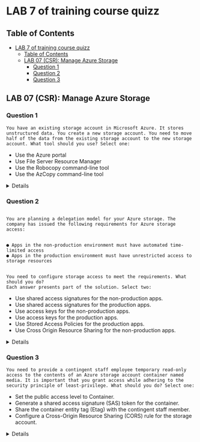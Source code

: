 # LAB 7 of training course quizz

## Table of Contents

- [LAB 7 of training course quizz](#lab-7-of-training-course-quizz)
  - [Table of Contents](#table-of-contents)
  - [LAB 07 (CSR): Manage Azure Storage](#lab-07-csr-manage-azure-storage)
    - [Question 1](#question-1)
    - [Question 2](#question-2)
    - [Question 3](#question-3)

## LAB 07 (CSR): Manage Azure Storage

### Question 1

`You have an existing storage account in Microsoft Azure. It stores unstructured data. You create a new storage account. You need to move half of the data from the existing storage account to the new storage account. What tool should you use?
Select one:`

- Use the Azure portal
- Use File Server Resource Manager
- Use the Robocopy command-line tool
- Use the AzCopy command-line tool

<details>

    <summary>Answer</summary>

    - Use the AzCopy command-line tool

    > Why?

    Use the AzCopy command-line tool. AzCopy is a command-line utility that you can use to copy data to and from a storage account. You can use AzCopy to copy blobs, files, and tables. You can also use AzCopy to copy data between storage accounts or between a storage account and a file system.

</details>

### Question 2

```text

You are planning a delegation model for your Azure storage. The company has issued the following requirements for Azure storage access:


● Apps in the non-production environment must have automated time-limited access
● Apps in the production environment must have unrestricted access to storage resources


You need to configure storage access to meet the requirements. What should you do?
Each answer presents part of the solution. Select two:

```

- Use shared access signatures for the non-production apps.
- Use shared access signatures for the production apps.
- Use access keys for the non-production apps.
- Use access keys for the production apps.
- Use Stored Access Policies for the production apps.
- Use Cross Origin Resource Sharing for the non-production apps.


<details>

    <summary>Answer</summary>

    - Use access keys for the production apps.
    - Use shared access signatures for the non-production apps.

    > Why?

    Shared access signatures provide a way to provide more granular storage access than access keys. For example, you can limit access to “read only” and you can limit the services and types of resources. Shared access signatures can be configured for a specified amount of time, which meets the scenario’s requirements. Access keys provide unrestricted access to the storage resources, which is the requirement for production apps in this scenario.

</details>

### Question 3

`You need to provide a contingent staff employee temporary read-only access to the contents of an Azure storage account container named media. It is important that you grant access while adhering to the security principle of least-privilege. What should you do?
Select one:`

- Set the public access level to Container.
- Generate a shared access signature (SAS) token for the container.
- Share the container entity tag (Etag) with the contingent staff member.
- Configure a Cross-Origin Resource Sharing (CORS) rule for the storage account.

<details>

    <summary>Answer</summary>

    - Generate a shared access signature (SAS) token for the container.

    > Why?

    You should generate a SAS token for the container which provides access either to entire containers or blobs. You should not share the Etag with the contingent staff member. Azure uses Etags to control concurrent access to resources and do not deliver the appropriate security controls. Setting the public access level to Container would not conform to the principle of least privilege as the container now becomes open to public connections with no time limitation. CORS is a Hypertest Transfer Protocol (HTTP) mechanism that enables cross-domain resource access but does not provide security-based resource access control.

</details>


